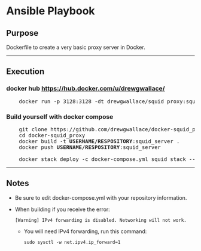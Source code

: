 # Ansible Playbook



## Purpose
  Dockerfile to create a very basic proxy server in Docker.
  
----

## Execution

### docker hub https://hub.docker.com/u/drewgwallace/
<pre>
    docker run -p 3128:3128 -dt drewgwallace/squid_proxy:squid_server
</pre>
### Build yourself with docker compose
<pre>
    git clone https://github.com/drewgwallace/docker-squid_proxy.git
    cd docker-squid_proxy
    docker build -t <b>USERNAME/RESPOSITORY</b>:squid_server .
    docker push <b>USERNAME/RESPOSITORY</b>:squid_server
    <Edit the docker-compose.yml with your repository>
    docker stack deploy -c docker-compose.yml squid_stack --with-registry-auth
</pre>   


----

## Notes
+ Be sure to edit docker-compose.yml with your repository information.
+ When building if you receive the error:

      [Warning] IPv4 forwarding is disabled. Networking will not work.
      
  + You will need IPv4 forwarding, run this command:

        sudo sysctl -w net.ipv4.ip_forward=1

